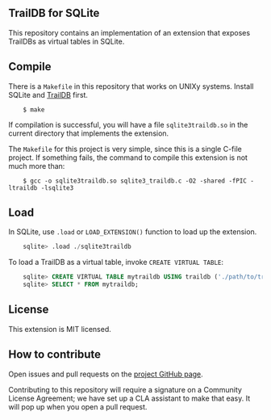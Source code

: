 TrailDB for SQLite
------------------

This repository contains an implementation of an extension that exposes
TrailDBs as virtual tables in SQLite.

Compile
-------

There is a `Makefile` in this repository that works on UNIXy systems. Install
SQLite and [TrailDB](https://traildb.io/) first.

```
    $ make
```

If compilation is successful, you will have a file `sqlite3traildb.so` in the
current directory that implements the extension.

The `Makefile` for this project is very simple, since this is a single C-file project. If something fails, the command to compile this extension is not much more than:

```
    $ gcc -o sqlite3traildb.so sqlite3_traildb.c -O2 -shared -fPIC -ltraildb -lsqlite3
```

Load
----

In SQLite, use `.load` or `LOAD_EXTENSION()` function to load up the extension.

```sql
    sqlite> .load ./sqlite3traildb
```

To load a TrailDB as a virtual table, invoke `CREATE VIRTUAL TABLE`:

```sql
    sqlite> CREATE VIRTUAL TABLE mytraildb USING traildb ('./path/to/traildb');
    sqlite> SELECT * FROM mytraildb;
```

License
-------

This extension is MIT licensed.

How to contribute
-----------------

Open issues and pull requests on the [project GitHub page](https://github.com/traildb/traildb-sqlite3).

Contributing to this repository will require a signature on a Community License
Agreement; we have set up a CLA assistant to make that easy. It will pop up
when you open a pull request.
